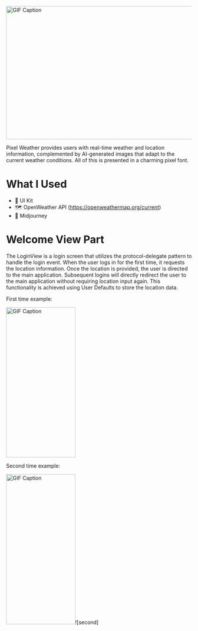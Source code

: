 <img src="https://github.com/YusuFKaan48/PixelWeather/assets/111217286/184c2f4c-71c6-45d6-8900-996a17c9b680" alt="GIF Caption" width="1024" height="360">

Pixel Weather provides users with real-time weather and location information, complemented by AI-generated images that adapt to the current weather conditions. All of this is presented in a charming pixel font.

# What I Used
* 🔨 UI Kit
* 🗺️ OpenWeather API (https://openweathermap.org/current)
* 🎨 Midjourney



# Welcome View Part

The LoginView is a login screen that utilizes the protocol-delegate pattern to handle the login event. When the user logs in for the first time, it requests the location information. Once the location is provided, the user is directed to the main application. Subsequent logins will directly redirect the user to the main application without requiring location input again. This functionality is achieved using User Defaults to store the location data.

First time example:

<img src="https://github.com/YusuFKaan48/PixelWeather/assets/111217286/207f7093-81d5-440d-908f-5af5ca130c64" alt="GIF Caption" width="187.5" height="406">


Second time example:

<img src="https://github.com/YusuFKaan48/PixelWeather/assets/111217286/91bf8704-86b9-40a4-9cd5-d4585db8fd28" alt="GIF Caption" width="187.5" height="406">![second]
